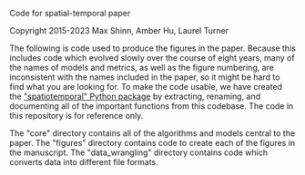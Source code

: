 Code for spatial-temporal paper

Copyright 2015-2023 Max Shinn, Amber Hu, Laurel Turner

The following is code used to produce the figures in the paper.  Because this includes code which evolved slowly over the course of eight years, many of the names of models and metrics, as well as the figure numbering, are inconsistent with the names included in the paper, so it might be hard to find what you are looking for.  To make the code usable, we have created the ["spatiotemporal" Python package](https://github.com/mwshinn/spatiotemporal) by extracting, renaming, and documenting all of the important functions from this codebase.  The code in this repository is for reference only.

The "core" directory contains all of the algorithms and models central to the paper.  The "figures" directory contains code to create each of the figures in the manuscript.  The "data_wrangling" directory contains code which converts data into different file formats.